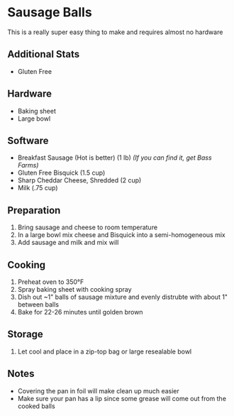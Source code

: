# Sausage Balls

This is a really super easy thing to make and requires almost no hardware

## Additional Stats

* Gluten Free

## Hardware

* Baking sheet
* Large bowl

## Software

* Breakfast Sausage (Hot is better) (1 lb) _(If you can find it, get Bass Farms)_
* Gluten Free Bisquick (1.5 cup)
* Sharp Cheddar Cheese, Shredded (2 cup)
* Milk (.75 cup)

## Preparation

1. Bring sausage and cheese to room temperature
2. In a large bowl mix cheese and Bisquick into a semi-homogeneous mix
3. Add sausage and milk and mix will

## Cooking

1. Preheat oven to 350°F
2. Spray baking sheet with cooking spray
3. Dish out ~1" balls of sausage mixture and evenly distrubte with about 1" between balls
4. Bake for 22-26 minutes until golden brown

## Storage

1. Let cool and place in a zip-top bag or large resealable bowl

## Notes

* Covering the pan in foil will make clean up much easier
* Make sure your pan has a lip since some grease will come out from the cooked balls
